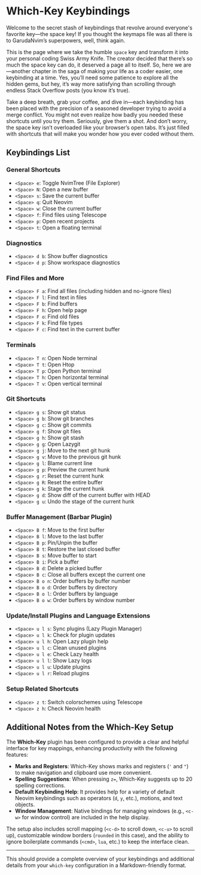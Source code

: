 <div>
    <h1><span class="pages-heading"><b>Which-Key Keybindings</b></span></h1>    
</div>

Welcome to the secret stash of keybindings that revolve around everyone's favorite key—the space key! If you thought the keymaps file was all there is to GarudaNvim’s superpowers, well, think again.

This is the page where we take the humble `space` key and transform it into your personal coding Swiss Army Knife. The creator decided that there’s so much the space key can do, it deserved a page all to itself. So, here we are—another chapter in the saga of making your life as a coder easier, one keybinding at a time. Yes, you’ll need some patience to explore all the hidden gems, but hey, it’s way more satisfying than scrolling through endless Stack Overflow posts (you know it’s true).  

Take a deep breath, grab your coffee, and dive in—each keybinding has been placed with the precision of a seasoned developer trying to avoid a merge conflict. You might not even realize how badly you needed these shortcuts until you try them. Seriously, give them a shot. And don’t worry, the space key isn’t overloaded like your browser’s open tabs. It’s just filled with shortcuts that will make you wonder how you ever coded without them.

## Keybindings List

### General Shortcuts
- `<Space> e`: Toggle NvimTree (File Explorer)
- `<Space> N`: Open a new buffer
- `<Space> s`: Save the current buffer
- `<Space> q`: Quit Neovim
- `<Space> w`: Close the current buffer
- `<Space> f`: Find files using Telescope
- `<Space> p`: Open recent projects
- `<Space> t`: Open a floating terminal

### Diagnostics
- `<Space> d b`: Show buffer diagnostics
- `<Space> d p`: Show workspace diagnostics

### Find Files and More
- `<Space> F a`: Find all files (including hidden and no-ignore files)
- `<Space> F l`: Find text in files
- `<Space> F b`: Find buffers
- `<Space> F h`: Open help page
- `<Space> F o`: Find old files
- `<Space> F k`: Find file types
- `<Space> F c`: Find text in the current buffer

### Terminals
- `<Space> T n`: Open Node terminal
- `<Space> T t`: Open Htop
- `<Space> T p`: Open Python terminal
- `<Space> T h`: Open horizontal terminal
- `<Space> T v`: Open vertical terminal

### Git Shortcuts
- `<Space> g s`: Show git status
- `<Space> g b`: Show git branches
- `<Space> g c`: Show git commits
- `<Space> g f`: Show git files
- `<Space> g h`: Show git stash
- `<Space> g g`: Open Lazygit
- `<Space> g j`: Move to the next git hunk
- `<Space> g v`: Move to the previous git hunk
- `<Space> g l`: Blame current line
- `<Space> g p`: Preview the current hunk
- `<Space> g r`: Reset the current hunk
- `<Space> g R`: Reset the entire buffer
- `<Space> g k`: Stage the current hunk
- `<Space> g d`: Show diff of the current buffer with HEAD
- `<Space> g u`: Undo the stage of the current hunk

### Buffer Management (Barbar Plugin)
- `<Space> B f`: Move to the first buffer
- `<Space> B l`: Move to the last buffer
- `<Space> B p`: Pin/Unpin the buffer
- `<Space> B t`: Restore the last closed buffer
- `<Space> B s`: Move buffer to start
- `<Space> B i`: Pick a buffer
- `<Space> B d`: Delete a picked buffer
- `<Space> B c`: Close all buffers except the current one
- `<Space> B o n`: Order buffers by buffer number
- `<Space> B o d`: Order buffers by directory
- `<Space> B o l`: Order buffers by language
- `<Space> B o w`: Order buffers by window number

### Update/Install Plugins and Language Extensions
- `<Space> u l s`: Sync plugins (Lazy Plugin Manager)
- `<Space> u l k`: Check for plugin updates
- `<Space> u l h`: Open Lazy plugin help
- `<Space> u l c`: Clean unused plugins
- `<Space> u l e`: Check Lazy health
- `<Space> u l l`: Show Lazy logs
- `<Space> u l u`: Update plugins
- `<Space> u l r`: Reload plugins

### Setup Related Shortcuts
- `<Space> z t`: Switch colorschemes using Telescope
- `<Space> z h`: Check Neovim health

## Additional Notes from the Which-Key Setup

The **Which-Key** plugin has been configured to provide a clear and helpful interface for key mappings, enhancing productivity with the following features:

- **Marks and Registers**: Which-Key shows marks and registers (`'` and `"`) to make navigation and clipboard use more convenient.
- **Spelling Suggestions**: When pressing `z=`, Which-Key suggests up to 20 spelling corrections.
- **Default Keybinding Help**: It provides help for a variety of default Neovim keybindings such as operators (`d`, `y`, etc.), motions, and text objects.
- **Window Management**: Native bindings for managing windows (e.g., `<c-w>` for window control) are included in the help display.

The setup also includes scroll mapping (`<c-d>` to scroll down, `<c-u>` to scroll up), customizable window borders (`rounded` in this case), and the ability to ignore boilerplate commands (`<cmd>`, `lua`, etc.) to keep the interface clean.

---

This should provide a complete overview of your keybindings and additional details from your `which-key` configuration in a Markdown-friendly format.
